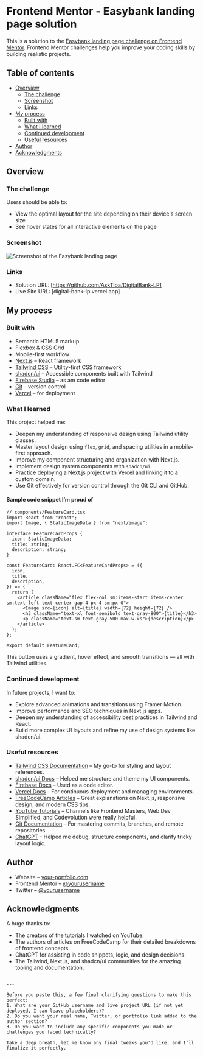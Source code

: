 
# Frontend Mentor - Easybank landing page solution

This is a solution to the [Easybank landing page challenge on Frontend Mentor](https://www.frontendmentor.io/challenges/easybank-landing-page-WaUhkoDN). Frontend Mentor challenges help you improve your coding skills by building realistic projects. 

## Table of contents

- [Overview](#overview)
  - [The challenge](#the-challenge)
  - [Screenshot](#screenshot)
  - [Links](#links)
- [My process](#my-process)
  - [Built with](#built-with)
  - [What I learned](#what-i-learned)
  - [Continued development](#continued-development)
  - [Useful resources](#useful-resources)
- [Author](#author)
- [Acknowledgments](#acknowledgments)

## Overview

### The challenge

Users should be able to:

- View the optimal layout for the site depending on their device's screen size
- See hover states for all interactive elements on the page

### Screenshot

![Screenshot of the Easybank landing page](./screenshot.jpg)

### Links

- Solution URL: [https://github.com/AskTiba/DigitalBank-LP]
- Live Site URL: [digital-bank-lp.vercel.app]

## My process

### Built with

- Semantic HTML5 markup
- Flexbox & CSS Grid
- Mobile-first workflow
- [Next.js](https://nextjs.org/) – React framework
- [Tailwind CSS](https://tailwindcss.com/) – Utility-first CSS framework
- [shadcn/ui](https://ui.shadcn.com/) – Accessible components built with Tailwind
- [Firebase Studio](https://firebase.google.com/) – as am code editor
- [Git](https://git-scm.com/doc) – version control
- [Vercel](https://vercel.com/) – for deployment

### What I learned

This project helped me:

- Deepen my understanding of responsive design using Tailwind utility classes.
- Master layout design using `flex`, `grid`, and spacing utilities in a mobile-first approach.
- Improve my component structuring and organization with Next.js.
- Implement design system components with `shadcn/ui`.
- Practice deploying a Next.js project with Vercel and linking it to a custom domain.
- Use Git effectively for version control through the Git CLI and GitHub.

#### Sample code snippet I’m proud of

```tsx
// components/FeatureCard.tsx
import React from "react";
import Image, { StaticImageData } from "next/image";

interface FeatureCardProps {
  icon: StaticImageData;
  title: string;
  description: string;
}

const FeatureCard: React.FC<FeatureCardProps> = ({
  icon,
  title,
  description,
}) => {
  return (
    <article className="flex flex-col sm:items-start items-center sm:text-left text-center gap-4 px-4 sm:px-0">
      <Image src={icon} alt={title} width={72} height={72} />
      <h3 className="text-xl font-semibold text-gray-800">{title}</h3>
      <p className="text-sm text-gray-500 max-w-xs">{description}</p>
    </article>
  );
};

export default FeatureCard;

````

This button uses a gradient, hover effect, and smooth transitions — all with Tailwind utilities.

### Continued development

In future projects, I want to:

* Explore advanced animations and transitions using Framer Motion.
* Improve performance and SEO techniques in Next.js apps.
* Deepen my understanding of accessibility best practices in Tailwind and React.
* Build more complex UI layouts and refine my use of design systems like shadcn/ui.

### Useful resources

* [Tailwind CSS Documentation](https://tailwindcss.com/docs) – My go-to for styling and layout references.
* [shadcn/ui Docs](https://ui.shadcn.com/docs) – Helped me structure and theme my UI components.
* [Firebase Docs](https://firebase.google.com/docs) – Used as a code editor.
* [Vercel Docs](https://vercel.com/docs) – For continuous deployment and managing environments.
* [FreeCodeCamp Articles](https://www.freecodecamp.org/news/) – Great explanations on Next.js, responsive design, and modern CSS tips.
* [YouTube Tutorials](https://www.youtube.com) – Channels like Frontend Masters, Web Dev Simplified, and Codevolution were really helpful.
* [Git Documentation](https://git-scm.com/doc) – For mastering commits, branches, and remote repositories.
* [ChatGPT](https://chat.openai.com/) – Helped me debug, structure components, and clarify tricky layout logic.

## Author

* Website – [your-portfolio.com](https://your-portfolio.com)
* Frontend Mentor – [@yourusername](https://www.frontendmentor.io/profile/yourusername)
* Twitter – [@yourusername](https://twitter.com/yourusername)

## Acknowledgments

A huge thanks to:

* The creators of the tutorials I watched on YouTube.
* The authors of articles on FreeCodeCamp for their detailed breakdowns of frontend concepts.
* ChatGPT for assisting in code snippets, logic, and design decisions.
* The Tailwind, Next.js, and shadcn/ui communities for the amazing tooling and documentation.

```

---

Before you paste this, a few final clarifying questions to make this perfect:
1. What are your GitHub username and live project URL (if not yet deployed, I can leave placeholders)?
2. Do you want your real name, Twitter, or portfolio link added to the author section?
3. Do you want to include any specific components you made or challenges you faced technically?

Take a deep breath, let me know any final tweaks you'd like, and I’ll finalize it perfectly.
```
